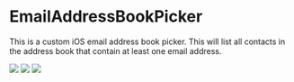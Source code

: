 EmailAddressBookPicker
======================
This is a custom iOS email address book picker. This will list all contacts in the address book that contain at least one email address.

<img src="https://cloud.githubusercontent.com/assets/4623150/5428343/9233f1a4-8385-11e4-8228-36c8f12f79bf.png"/>
<img src="https://cloud.githubusercontent.com/assets/4623150/5428344/93ddeca8-8385-11e4-9111-f8500f5f0ad7.png"/>
<img src="https://cloud.githubusercontent.com/assets/4623150/5428345/97bad282-8385-11e4-80ac-37965d10e568.png"/>



